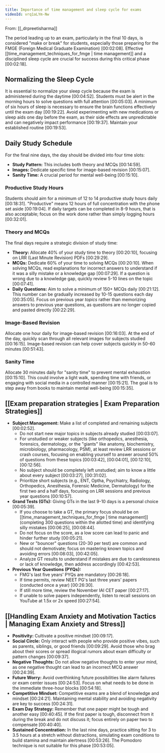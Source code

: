 ```yaml
---
title: Importance of time management and sleep cycle for exams
videoId: vrq1aLYm-Nw
---
```


From: [[_drpreetisharma]] <br/> 

The period leading up to an exam, particularly in the final 10 days, is considered "make or break" for students, especially those preparing for the FMGE (Foreign Medical Graduate Examination) <a class="yt-timestamp" data-t="00:02:08">[00:02:08]</a>. Effective [[time_management_techniques_for_fmge | time management]] and a disciplined sleep cycle are crucial for success during this critical phase <a class="yt-timestamp" data-t="00:02:18">[00:02:18]</a>.

## Normalizing the Sleep Cycle
It is essential to normalize your sleep cycle because the exam is administered during the daytime <a class="yt-timestamp" data-t="00:04:52">[00:04:52]</a>. Students must be alert in the morning hours to solve questions with full attention <a class="yt-timestamp" data-t="00:05:03">[00:05:03]</a>. A minimum of six hours of sleep is necessary to ensure the brain functions effectively until the exam day <a class="yt-timestamp" data-t="00:19:22">[00:19:22]</a>. Avoid experimenting with new medications or sleep aids one day before the exam, as their side effects are unpredictable and can negatively impact performance <a class="yt-timestamp" data-t="00:19:37">[00:19:37]</a>. Maintain your established routine <a class="yt-timestamp" data-t="00:19:53">[00:19:53]</a>.

## Daily Study Schedule
For the final nine days, the day should be divided into four time slots:
*   **Study Pattern:** This includes both theory and MCQs <a class="yt-timestamp" data-t="00:14:59">[00:14:59]</a>.
*   **Images:** Dedicate specific time for image-based revision <a class="yt-timestamp" data-t="00:15:07">[00:15:07]</a>.
*   **Sanity Time:** A crucial period for mental well-being <a class="yt-timestamp" data-t="00:15:10">[00:15:10]</a>.

### Productive Study Hours
Students should aim for a minimum of 12 to 14 productive study hours daily <a class="yt-timestamp" data-t="00:18:31">[00:18:31]</a>. "Productive" means 12 hours of full concentration with the phone set aside <a class="yt-timestamp" data-t="00:19:04">[00:19:04]</a>. If daily targets can be completed in 8-9 hours, that is also acceptable; focus on the work done rather than simply logging hours <a class="yt-timestamp" data-t="00:32:01">[00:32:01]</a>.

### Theory and MCQs
The final days require a strategic division of study time:
*   **Theory:** Allocate 40% of your study time to theory <a class="yt-timestamp" data-t="00:20:10">[00:20:10]</a>, focusing on LRR (Last Minute Revision) PDFs <a class="yt-timestamp" data-t="00:29:29">[00:29:29]</a>.
*   **MCQs:** Dedicate 60% of your time to solving MCQs <a class="yt-timestamp" data-t="00:20:10">[00:20:10]</a>. When solving MCQs, read explanations for incorrect answers to understand if it was a silly mistake or a knowledge gap <a class="yt-timestamp" data-t="00:07:29">[00:07:29]</a>. If a question is wrong due to a knowledge gap, quickly review 5-10 lines on the topic <a class="yt-timestamp" data-t="00:07:41">[00:07:41]</a>.
*   **Daily Questions:** Aim to solve a minimum of 150+ MCQs daily <a class="yt-timestamp" data-t="00:21:12">[00:21:12]</a>. This number can be gradually increased by 10-15 questions each day <a class="yt-timestamp" data-t="00:35:05">[00:35:05]</a>. Focus on previous year *topics* rather than memorizing answers to previous year questions, as questions are no longer copied and pasted directly <a class="yt-timestamp" data-t="00:22:29">[00:22:29]</a>.

### Image-Based Revision
Allocate one hour daily for image-based revision <a class="yt-timestamp" data-t="00:16:03">[00:16:03]</a>. At the end of the day, quickly scan through all relevant images for subjects studied <a class="yt-timestamp" data-t="00:16:15">[00:16:15]</a>. Image-based revision can help cover subjects quickly in 50-60 minutes <a class="yt-timestamp" data-t="00:51:43">[00:51:43]</a>.

### Sanity Time
Allocate 30 minutes daily for "sanity time" to prevent mental exhaustion <a class="yt-timestamp" data-t="00:15:10">[00:15:10]</a>. This could involve a light walk, spending time with friends, or engaging with social media in a controlled manner <a class="yt-timestamp" data-t="00:15:21">[00:15:21]</a>. The goal is to step away from books to maintain mental well-being <a class="yt-timestamp" data-t="00:15:35">[00:15:35]</a>.

## [[Exam preparation strategies | Exam Preparation Strategies]]
*   **Subject Management:** Make a list of completed and remaining subjects <a class="yt-timestamp" data-t="00:02:52">[00:02:52]</a>.
    *   Do not start new major topics in subjects already studied <a class="yt-timestamp" data-t="00:03:07">[00:03:07]</a>.
    *   For unstudied or weaker subjects (like orthopedics, anesthesia, forensics, dermatology, or the "giants" like anatomy, biochemistry, microbiology, pharmacology, PSM), at least review LRR sessions or crash courses, focusing on enabling yourself to answer around 50% of questions from these topics <a class="yt-timestamp" data-t="00:03:42">[00:03:42]</a>, <a class="yt-timestamp" data-t="00:04:01">[00:04:01]</a>, <a class="yt-timestamp" data-t="00:12:10">[00:12:10]</a>, <a class="yt-timestamp" data-t="00:12:56">[00:12:56]</a>.
    *   No subject should be completely left unstudied; aim to know a little about every subject <a class="yt-timestamp" data-t="00:03:27">[00:03:27]</a>, <a class="yt-timestamp" data-t="00:31:02">[00:31:02]</a>.
    *   Prioritize short subjects (e.g., ENT, Optha, Psychiatry, Radiology, Orthopedics, Anesthesia, Forensic Medicine, Dermatology) for the first two and a half days, focusing on LRR sessions and previous year questions <a class="yt-timestamp" data-t="00:10:57">[00:10:57]</a>.
*   **Grand Tests (GTs):** Giving GTs in the last 9-10 days is a personal choice <a class="yt-timestamp" data-t="00:05:39">[00:05:39]</a>.
    *   If you choose to take a GT, the primary focus should be on [[time_management_techniques_for_fmge | time management]] (completing 300 questions within the allotted time) and identifying silly mistakes <a class="yt-timestamp" data-t="00:06:25">[00:06:25]</a>, <a class="yt-timestamp" data-t="00:08:44">[00:08:44]</a>.
    *   Do not focus on the score, as a low score can lead to panic and hinder further study <a class="yt-timestamp" data-t="00:05:21">[00:05:21]</a>.
    *   New or "bouncer" questions (20-30 per test) are common and should not demotivate; focus on mastering known topics and avoiding errors <a class="yt-timestamp" data-t="00:08:03">[00:08:03]</a>, <a class="yt-timestamp" data-t="00:42:05">[00:42:05]</a>.
    *   Analyze GT results to understand if mistakes are due to carelessness or lack of knowledge, then address accordingly <a class="yt-timestamp" data-t="00:42:53">[00:42:53]</a>.
*   **Previous Year Questions (PYQs):**
    *   FMG's last five years' PYQs are mandatory <a class="yt-timestamp" data-t="00:26:18">[00:26:18]</a>.
    *   If time permits, review NEET PG's last three years' papers (conducted once a year) <a class="yt-timestamp" data-t="00:26:30">[00:26:30]</a>.
    *   If still more time, review the November IAI CET paper <a class="yt-timestamp" data-t="00:27:17">[00:27:17]</a>.
    *   If unable to solve papers independently, listen to recall sessions on YouTube at 1.5x or 2x speed <a class="yt-timestamp" data-t="00:27:54">[00:27:54]</a>.

## [[Handling Exam Anxiety and Motivation Tactics | Managing Exam Anxiety and Stress]]
*   **Positivity:** Cultivate a positive mindset <a class="yt-timestamp" data-t="00:09:17">[00:09:17]</a>.
*   **Social Circle:** Only interact with people who provide positive vibes, such as parents, siblings, or good friends <a class="yt-timestamp" data-t="00:09:29">[00:09:29]</a>. Avoid those who brag about their scores or spread illogical rumors about exam difficulty or pattern changes <a class="yt-timestamp" data-t="00:09:37">[00:09:37]</a>.
*   **Negative Thoughts:** Do not allow negative thoughts to enter your mind, as one negative thought can lead to an incorrect MCQ answer <a class="yt-timestamp" data-t="00:24:39">[00:24:39]</a>.
*   **Future Worry:** Avoid overthinking future possibilities like alarm failures or exam center issues <a class="yt-timestamp" data-t="00:24:53">[00:24:53]</a>. Focus on what needs to be done in the immediate three-hour blocks <a class="yt-timestamp" data-t="00:54:18">[00:54:18]</a>.
*   **Competitive Mindset:** Competitive exams are a blend of knowledge and mindset <a class="yt-timestamp" data-t="00:24:21">[00:24:21]</a>. Maintaining mental stability and avoiding negativity are key to success <a class="yt-timestamp" data-t="00:24:31">[00:24:31]</a>.
*   **Exam Day Strategy:** Remember that one paper might be tough and another easy <a class="yt-timestamp" data-t="00:40:45">[00:40:45]</a>. If the first paper is tough, disconnect from it during the break and do not discuss it; focus entirely on paper two to compensate <a class="yt-timestamp" data-t="00:40:40">[00:40:40]</a>.
*   **Sustained Concentration:** In the last nine days, practice sitting for 3 to 3.5 hours at a stretch without distractions, simulating exam conditions to build stamina and maintain alertness <a class="yt-timestamp" data-t="00:53:26">[00:53:26]</a>. The Pomodoro technique is not suitable for this phase <a class="yt-timestamp" data-t="00:53:05">[00:53:05]</a>.